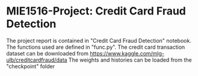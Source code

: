 # MIE1516-Project: Credit Card Fraud Detection
The project report is contained in "Credit Card Fraud Detection" notebook. The functions used are defined in "func.py".
The credit card transaction dataset can be downloaded from https://www.kaggle.com/mlg-ulb/creditcardfraud/data
The weights and histories can be loaded from the "checkpoint" folder

